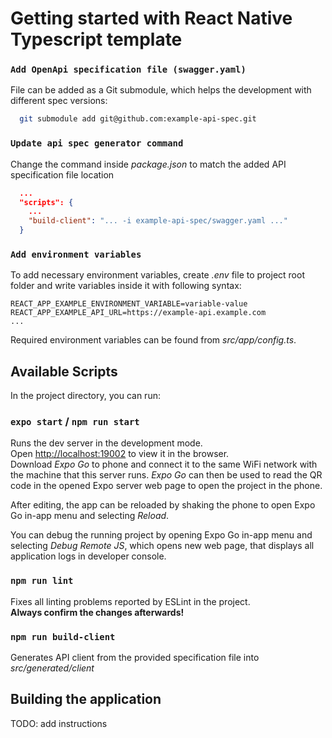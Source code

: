# Getting started with React Native Typescript template

### `Add OpenApi specification file (swagger.yaml)`

File can be added as a Git submodule, which helps the development with different spec versions:

```sh
  git submodule add git@github.com:example-api-spec.git
```

### `Update api spec generator command`

Change the command inside *package.json* to match the added API specification file location

```json
  ...
  "scripts": {
    ...
    "build-client": "... -i example-api-spec/swagger.yaml ..."
  }
```

### `Add environment variables`

To add necessary environment variables, create *.env* file to project root folder and write variables inside it with following syntax:

```
REACT_APP_EXAMPLE_ENVIRONMENT_VARIABLE=variable-value
REACT_APP_EXAMPLE_API_URL=https://example-api.example.com
...
```

Required environment variables can be found from *src/app/config.ts*.

## Available Scripts

In the project directory, you can run:

### `expo start` / `npm run start`

Runs the dev server in the development mode.\
Open [http://localhost:19002](http://localhost:19002) to view it in the browser.\
Download *Expo Go* to phone and connect it to the same WiFi network with the machine that this server runs. *Expo Go* can then be used to read the QR code in the opened Expo server web page to open the project in the phone.

After editing, the app can be reloaded by shaking the phone to open Expo Go in-app menu and selecting *Reload*.

You can debug the running project by opening Expo Go in-app menu and selecting *Debug Remote JS*, which opens new web page, that displays all application logs in developer console.

### `npm run lint`

Fixes all linting problems reported by ESLint in the project.\
**Always confirm the changes afterwards!**

### `npm run build-client`

Generates API client from the provided specification file into *src/generated/client*

## Building the application

TODO: add instructions
